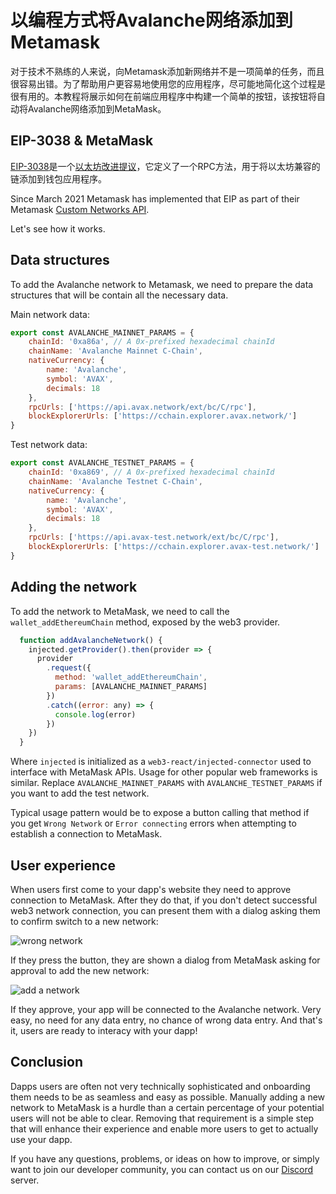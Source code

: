 # 以编程方式将Avalanche网络添加到Metamask

对于技术不熟练的人来说，向Metamask添加新网络并不是一项简单的任务，而且很容易出错。为了帮助用户更容易地使用您的应用程序，尽可能地简化这个过程是很有用的。本教程将展示如何在前端应用程序中构建一个简单的按钮，该按钮将自动将Avalanche网络添加到MetaMask。

## EIP-3038 & MetaMask

[EIP-3038](https://eips.ethereum.org/EIPS/eip-3085)是一个[以太坊改进提议](https://eips.ethereum.org/)，它定义了一个RPC方法，用于将以太坊兼容的链添加到钱包应用程序。

Since March 2021 Metamask has implemented that EIP as part of their Metamask [Custom Networks API](https://consensys.net/blog/metamask/connect-users-to-layer-2-networks-with-the-metamask-custom-networks-api/).

Let's see how it works.

## Data structures

To add the Avalanche network to Metamask, we need to prepare the data structures that will be contain all the necessary data.

Main network data:

```javascript
export const AVALANCHE_MAINNET_PARAMS = {
    chainId: '0xa86a', // A 0x-prefixed hexadecimal chainId
    chainName: 'Avalanche Mainnet C-Chain',
    nativeCurrency: {
        name: 'Avalanche',
        symbol: 'AVAX',
        decimals: 18
    },
    rpcUrls: ['https://api.avax.network/ext/bc/C/rpc'],
    blockExplorerUrls: ['https://cchain.explorer.avax.network/']
}
```

Test network data:

```javascript
export const AVALANCHE_TESTNET_PARAMS = {
    chainId: '0xa869', // A 0x-prefixed hexadecimal chainId
    chainName: 'Avalanche Testnet C-Chain',
    nativeCurrency: {
        name: 'Avalanche',
        symbol: 'AVAX',
        decimals: 18
    },
    rpcUrls: ['https://api.avax-test.network/ext/bc/C/rpc'],
    blockExplorerUrls: ['https://cchain.explorer.avax-test.network/']
}
```

## Adding the network

To add the network to MetaMask, we need to call the `wallet_addEthereumChain` method, exposed by the web3 provider. 

```javascript
  function addAvalancheNetwork() {
    injected.getProvider().then(provider => {
      provider
        .request({
          method: 'wallet_addEthereumChain',
          params: [AVALANCHE_MAINNET_PARAMS]
        })
        .catch((error: any) => {
          console.log(error)
        })
    })
  }
```
Where `injected` is initialized as a `web3-react/injected-connector` used to interface with MetaMask APIs. Usage for other popular web frameworks is similar. Replace `AVALANCHE_MAINNET_PARAMS` with `AVALANCHE_TESTNET_PARAMS` if you want to add the test network.

Typical usage pattern would be to expose a button calling that method if you get `Wrong Network` or `Error connecting` errors when attempting to establish a connection to MetaMask.

## User experience

When users first come to your dapp's website they need to approve connection to MetaMask. After they do that, if you don't detect successful web3 network connection, you can present them with a dialog asking them to confirm switch to a new network:

![wrong network](../../../.github/add-avalanche-to-metamask-01-wrong-network.png)

If they press the button, they are shown a dialog from MetaMask asking for approval to add the new network:

![add a network](../../../.github/add-avalanche-to-metamask-02-add-network.png)

If they approve, your app will be connected to the Avalanche network. Very easy, no need for any data entry, no chance of wrong data entry. And that's it, users are ready to interacy with your dapp!

## Conclusion

Dapps users are often not very technically sophisticated and onboarding them needs to be as seamless and easy as possible. Manually adding a new network to MetaMask is a hurdle than a certain percentage of your potential users will not be able to clear. Removing that requirement is a simple step that will enhance their experience and enable more users to get to actually use your dapp.

If you have any questions, problems, or ideas on how to improve, or simply want to join our developer community, you can contact us on our [Discord](https://chat.avalabs.org/) server.
<!--stackedit_data:
eyJoaXN0b3J5IjpbLTQzODQ3ODU4NV19
-->
